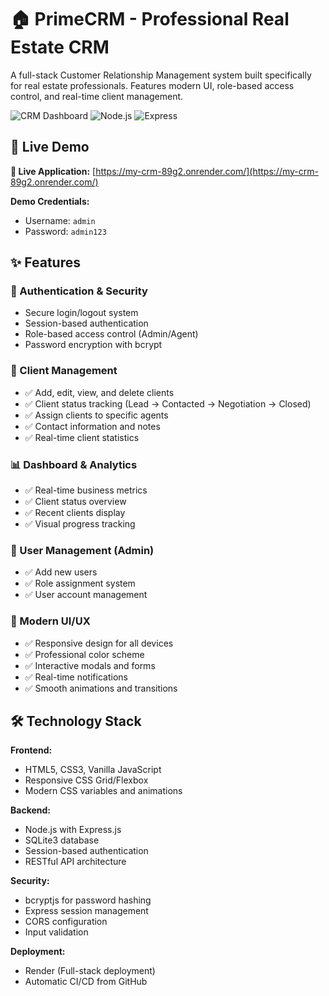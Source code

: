# 🏠 PrimeCRM - Professional Real Estate CRM

A full-stack Customer Relationship Management system built specifically for real estate professionals. Features modern UI, role-based access control, and real-time client management.

![CRM Dashboard](https://img.shields.io/badge/Status-Live%20Demo-brightgreen)
![Node.js](https://img.shields.io/badge/Node.js-18+-green)
![Express](https://img.shields.io/badge/Express-4.x-blue)

## 🚀 Live Demo

**🔗 Live Application:** [https://my-crm-89g2.onrender.com/](https://my-crm-89g2.onrender.com/)

**Demo Credentials:**
- Username: `admin`
- Password: `admin123`

## ✨ Features

### 🔐 Authentication & Security
- Secure login/logout system
- Session-based authentication
- Role-based access control (Admin/Agent)
- Password encryption with bcrypt

### 👥 Client Management
- ✅ Add, edit, view, and delete clients
- ✅ Client status tracking (Lead → Contacted → Negotiation → Closed)
- ✅ Assign clients to specific agents
- ✅ Contact information and notes
- ✅ Real-time client statistics

### 📊 Dashboard & Analytics
- ✅ Real-time business metrics
- ✅ Client status overview
- ✅ Recent clients display
- ✅ Visual progress tracking

### 👤 User Management (Admin)
- ✅ Add new users
- ✅ Role assignment system
- ✅ User account management

### 🎨 Modern UI/UX
- ✅ Responsive design for all devices
- ✅ Professional color scheme
- ✅ Interactive modals and forms
- ✅ Real-time notifications
- ✅ Smooth animations and transitions

## 🛠️ Technology Stack

**Frontend:**
- HTML5, CSS3, Vanilla JavaScript
- Responsive CSS Grid/Flexbox
- Modern CSS variables and animations

**Backend:**
- Node.js with Express.js
- SQLite3 database
- Session-based authentication
- RESTful API architecture

**Security:**
- bcryptjs for password hashing
- Express session management
- CORS configuration
- Input validation

**Deployment:**
- Render (Full-stack deployment)
- Automatic CI/CD from GitHub


